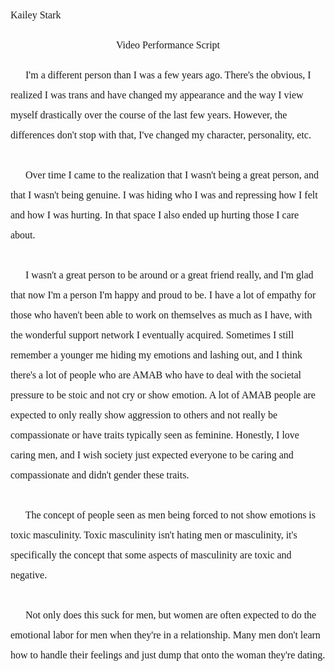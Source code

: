 <!--
### could talk about my past personal and political beliefs
- I'm a completely different person than I was a couple of years ago
- used to be sort of libertarian right
  - however, didn't like or believe in many issues and stuff
- as I've grown in understanding of issues and learned myself better
	- I've become more mature and less of an asshole overall
- I've changed my overall outlook on things
  - while I was trying to be a good person before my criteria for that has changes
  - I feel like overall I understand myself and the world better, along with being able to express what's going on in my head way way better
  	- things like my emotions along with my ideas
  	- toxic masculinity/emotional abuse
  - having to hide not just who I was but how I felt was torturous
  - now I can be me, in a body I don't hate, with people who care about me
-->
<!--  -->
<!--  -->
<!--  -->
<p style="line-height: 2; font-family: Times New Roman; font-size:16px">Kailey Stark</p>
<!--  -->
<p style="text-align: center; line-height: 2; font-family: Times New Roman; font-size:16px">
Video Performance Script
</p>
<!--  -->
<!--  -->
<p style="text-align: left; line-height: 2; font-family: Times New Roman; font-size:16px">
<!--  -->
&nbsp;&nbsp;&nbsp;&nbsp;&nbsp;
<!--  -->
I'm a different person than I was a few years ago. There's the obvious, I realized I was trans and have changed my appearance and the way I view myself drastically over the course of the last few years.
<!--  -->
However, the differences don't stop with that, I've changed my character, personality, etc. <!-- add more -->
<br><br>
<!--  -->
&nbsp;&nbsp;&nbsp;&nbsp;&nbsp;
<!--  -->
Over time I came to the realization that I wasn't being a great person, and that I wasn't being genuine. I was hiding who I was and repressing how I felt and how I was hurting. In that space I also ended up hurting those I care about.
<!--  -->
<br><br>
<!--  -->
&nbsp;&nbsp;&nbsp;&nbsp;&nbsp;
<!--  -->
I wasn't a great person to be around or a great friend really, and I'm glad that now I'm a person I'm happy and proud to be. I have a lot of empathy for those who haven't been able to work on themselves as much as I have, with the wonderful support network I eventually acquired.
<!--  -->
Sometimes I still remember a younger me hiding my emotions and lashing out, and I think there's a lot of people who are AMAB who have to deal with the societal pressure <!-- Eminem's soldier or something -->to be stoic and not cry or show emotion. A lot of AMAB people are expected to only really show aggression to others and not really be compassionate or have traits typically seen as feminine.
<!--  -->
Honestly, I love caring <!-- and... -->men, and I wish society just expected everyone to be caring and compassionate and didn't gender these traits.
<!--  -->
<br><br>
<!--  -->
&nbsp;&nbsp;&nbsp;&nbsp;&nbsp;
<!-- (investigate this stuff) I believe -->The concept of people seen as men being forced to not show emotions is toxic masculinity. Toxic masculinity isn't hating men or masculinity, it's specifically the concept that some aspects of masculinity are toxic and negative.
<!--  -->
<br><br>
<!--  -->
&nbsp;&nbsp;&nbsp;&nbsp;&nbsp;
<!--  -->
Not only does this suck for men, but women are often expected to do the emotional labor for men when they're in a relationship. Many men don't learn how to handle their feelings <!--and stuff -->and just dump that onto the woman they're dating. <!--when men's rights activists complain about aspects of -->
<!--
- could talk about all the different things and different racial groups I was regularly exposed to throughout my middle school high school and elementary School experience
  - when I went to St. John Paul II, I had a lot more experience with well-off White, Asian, and Hispanic students as opposed to poor people and other people of color
- in Bellville there were a lot more white and Hispanic people and not that many black people
- how could this affect my understanding of black people and black culture along with the issues that face black people in America today?
-->
<!-- talk about how feminism is good for everyone -->
<!--  -->
<!-- my experience may not really be the most representative, but I definitely -->
<!--  -->
<!-- everyone is better off when people feel comfortable being themselves -->
<!--  -->
<!-- talk about emotional abuse and stuff -->
<!--  -->
<!-- create an outline in the paper; guide the reader -->
<!--  -->
</p>
